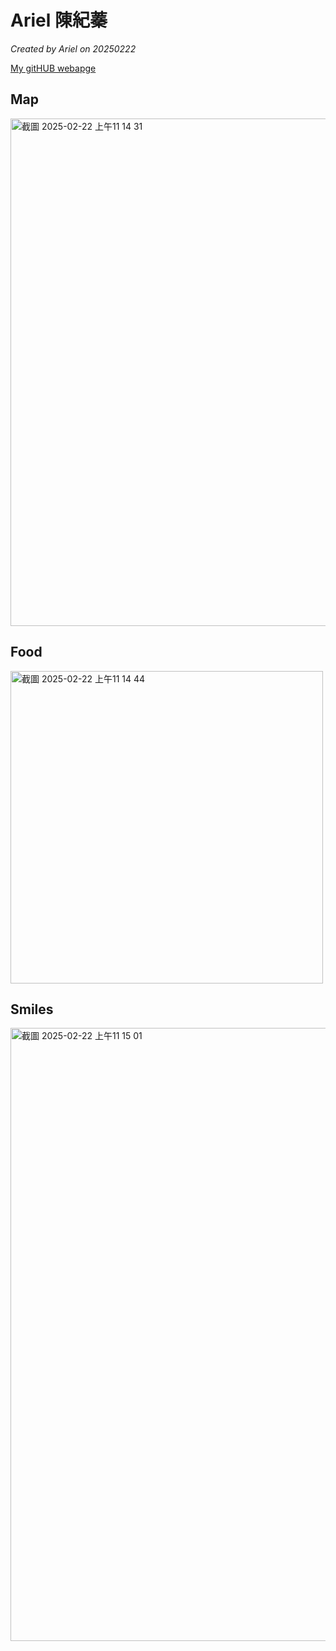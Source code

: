 
# Ariel 陳紀蓁

*Created by Ariel on 20250222*

[My gitHUB webapge](https://github.com/chen-ariel)


## Map
<img width="812" alt="截圖 2025-02-22 上午11 14 31" src="https://github.com/user-attachments/assets/5566ad8d-ae7a-4dec-9887-d401815f9dd0" />


## Food
<img width="500" alt="截圖 2025-02-22 上午11 14 44" src="https://github.com/user-attachments/assets/2b6fa88f-f5a6-48c7-9d96-4c2c3ebaa6b1" />


## Smiles

<img width="981" alt="截圖 2025-02-22 上午11 15 01" src="https://github.com/user-attachments/assets/32bfb0d8-2d2f-433e-bd1f-b30100439696" />



